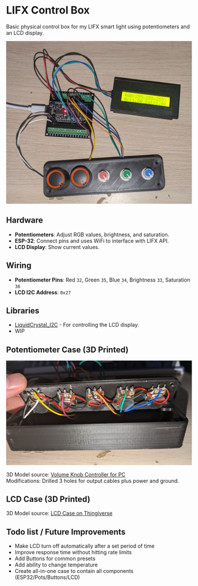 # LIFX Control Box
Basic physical control box for my LIFX smart light using potentiometers and an LCD display.

<p align="center">
  <img src="https://raw.githubusercontent.com/AndyGutterman/LIFX_Control_Box/main/demo_images/overview.jpg" width="600" alt="Overview">
</p>

## Hardware

- **Potentiometers**: Adjust RGB values, brightness, and saturation.
- **ESP-32**: Connect pins and uses WiFi to interface with LIFX API.
- **LCD Display**: Show current values.

## Wiring

- **Potentiometer Pins**: Red `32`, Green `35`, Blue `34`, Brightness `33`, Saturation `36`
- **LCD I2C Address**: `0x27`

## Libraries

- [LiquidCrystal_I2C](https://github.com/johnrickman/LiquidCrystal_I2C) - For controlling the LCD display.
- WIP

## Potentiometer Case (3D Printed)

<p align="center">
  <img src="https://raw.githubusercontent.com/AndyGutterman/LIFX_Control_Box/main/demo_images/pot_case.jpg" width="600" alt="Potentiometer Case">
</p>

3D Model source: [Volume Knob Controller for PC](https://www.printables.com/model/557980-volume-knob-controller-for-pc-deej)  
Modifications: Drilled 3 holes for output cables plus power and ground.

## LCD Case (3D Printed)

3D Model source: [LCD Case on Thingiverse](https://www.thingiverse.com/thing:3183550)


## Todo list / Future Improvements
  - Make LCD turn off automatically after a set period of time
  - Improve response time without hitting rate limits
  - Add Buttons for common presets
  - Add ability to change temperature
  - Create all-in-one case to contain all components (ESP32/Pots/Buttons/LCD)
